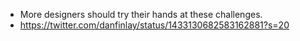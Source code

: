 - More designers should try their hands at these challenges.
- https://twitter.com/danfinlay/status/1433130682583162881?s=20
